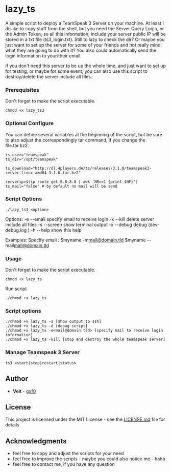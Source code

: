 # lazy_ts

A simple script to deploy a TeamSpeak 3 Server on your machine. At least I dislike to copy stuff from the shell, but you need the Server Query Login, or the Admin Token, so all this information, include your server public IP will be stored in a txt file (ts3_login.txt). Still to lazy to check the dir? Or maybe you just want to set up the server for some of your friends and not really mind, what they are going to do with it? You also could automatically send the login information to your/their email.

If you don't need this server to be up the whole time, and just want to set up for testing, or maybe for some event, you can also use this script to destroy/delete the server include all files.

### Prerequisites

Don't forget to make the script executable.
```
chmod +x lazy_ts3
```

### Optional Configure

You can define several variables at the beginning of the script, but be sure
to also adjust the correspondingly tar command, if you change the file.tar.bz2.

```
ts_user="teamspeak"  
ts_dir="/opt/teamspeak"  

ts_download="http://dl.4players.de/ts/releases/3.1.0/teamspeak3-server_linux_amd64-3.1.0.tar.bz2"

serverip=$(ip route get 8.8.8.8 | awk 'NR==1 {print $NF}')
ts_mail="false" # by default no mail will be send
```

### Script Options

```
./lazy_ts3 <option>
```

Options:
   -e  --email    specify email to receive login
   -k  --kill   delete server include all files
   -s  --screen		show terminal output
   -x  --debug		debug (dev-debug.log )
   -h  --help		show this help

Examples:
   Specify email :
   $myname -m<mail@domain.tld>
   $myname --mail<mail@domain.tld>

### Usage

Don't forget to make the script executable.
```
chmod +x lazy_ts
```
Run script
```
./chmod +x lazy_ts
```
### Script options
```
./chmod +x lazy_ts -s [show output to ssh]
./chmod +x lazy_ts -d [debug script]
./chmod +x lazy_ts -e<mail@domain.tld> [specify mail to receive login information]
./chmod +x lazy_ts -kill [stop and destroy the whole teamspeak server]
```
### Manage Teamspeak 3 Server
```
ts3 <start|stop|restart|status>
```

## Author

* **Veit** - [gxf0](https://github.com/gxf0)

## License

This project is licensed under the MIT License - see the [LICENSE.md](LICENSE.md) file for details

## Acknowledgments

* feel free to copy and adjust the scripts for your need
* feel free to improve the scripts - maybe you could also notice me - haha
* feel free to contact me, if you have any question
